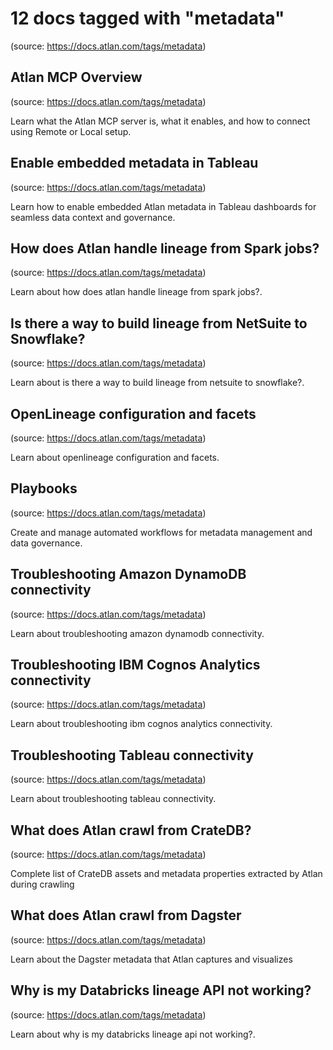 # 12 docs tagged with "metadata"
(source: https://docs.atlan.com/tags/metadata)



## Atlan MCP Overview
(source: https://docs.atlan.com/tags/metadata)

Learn what the Atlan MCP server is, what it enables, and how to connect using Remote or Local setup.



## Enable embedded metadata in Tableau
(source: https://docs.atlan.com/tags/metadata)

Learn how to enable embedded Atlan metadata in Tableau dashboards for seamless data context and governance.



## How does Atlan handle lineage from Spark jobs?
(source: https://docs.atlan.com/tags/metadata)

Learn about how does atlan handle lineage from spark jobs?.



## Is there a way to build lineage from NetSuite to Snowflake?
(source: https://docs.atlan.com/tags/metadata)

Learn about is there a way to build lineage from netsuite to snowflake?.



## OpenLineage configuration and facets
(source: https://docs.atlan.com/tags/metadata)

Learn about openlineage configuration and facets.



## Playbooks
(source: https://docs.atlan.com/tags/metadata)

Create and manage automated workflows for metadata management and data governance.



## Troubleshooting Amazon DynamoDB connectivity
(source: https://docs.atlan.com/tags/metadata)

Learn about troubleshooting amazon dynamodb connectivity.



## Troubleshooting IBM Cognos Analytics connectivity
(source: https://docs.atlan.com/tags/metadata)

Learn about troubleshooting ibm cognos analytics connectivity.



## Troubleshooting Tableau connectivity
(source: https://docs.atlan.com/tags/metadata)

Learn about troubleshooting tableau connectivity.



## What does Atlan crawl from CrateDB?
(source: https://docs.atlan.com/tags/metadata)

Complete list of CrateDB assets and metadata properties extracted by Atlan during crawling



## What does Atlan crawl from Dagster
(source: https://docs.atlan.com/tags/metadata)

Learn about the Dagster metadata that Atlan captures and visualizes



## Why is my Databricks lineage API not working?
(source: https://docs.atlan.com/tags/metadata)

Learn about why is my databricks lineage api not working?.
